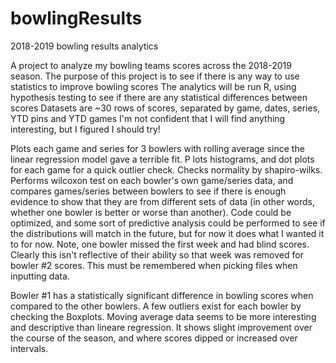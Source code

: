 # bowlingResults
2018-2019 bowling results analytics

A project to analyze my bowling teams scores across the 2018-2019 season.
The purpose of this project is to see if there is any way to use statistics to improve bowling scores
The analytics will be run R, using hypothesis testing to see if there are any statistical differences between scores
Datasets are ~30 rows of scores, separated by game, dates, series, YTD pins and YTD games
I'm not confident that I will find anything interesting, but I figured I should try!


Plots each game and series for 3 bowlers with rolling average since the linear regression model gave a terrible fit. P
lots histograms, and dot plots for each game for a quick outlier check. 
Checks normality by shapiro-wilks. 
Performs wilcoxon test on each bowler's own game/series data, and compares games/series between bowlers to see if there is enough evidence to show that they are from different sets of data (in other words, whether one bowler is better or worse than another). 
Code could be optimized, and some sort of predictive analysis could be performed to see if the distributions will match in the future, but for now it does what I wanted it to for now. 
Note, one bowler missed the first week and had blind scores. 
Clearly this isn't reflective of their ability so that week was removed for bowler #2 scores. This must be remembered when picking files when inputting data.

Bowler #1 has a statistically significant difference in bowling scores when compared to the other bowlers. 
A few outliers exist for each bowler by checking the Boxplots. 
Moving average data seems to be more interesting and descriptive than lineare regression. It shows slight improvement over the course of the season, and where scores dipped or increased over intervals. 
